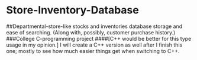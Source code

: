 # Store-Inventory-Database
##Departmental-store-like stocks and inventories database storage and ease of searching. (Along with, possibly, customer purchase history.)
###College C-programming project
####[C++ would be better for this type usage in my opinion.] I will create a C++ version as well after I finish this one; mostly to see how much easier things get when switching to C++. 
